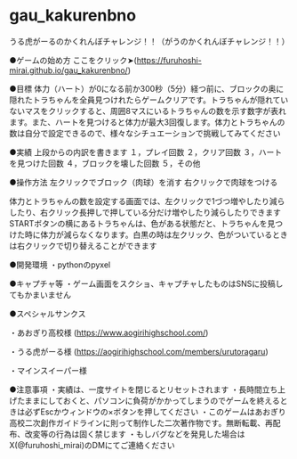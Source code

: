 # gau_kakurenbno

うる虎がーるのかくれんぼチャレンジ！！（がうのかくれんぼチャレンジ！！）

●ゲームの始め方
ここをクリック➤(https://furuhoshi-mirai.github.io/gau_kakurenbno/)

●目標
体力（ハート）が0になる前か300秒（5分）経つ前に、ブロックの奥に隠れたトラちゃんを全員見つけれたらゲームクリアです。トラちゃんが隠れていないマスをクリックすると、周囲8マスにいるトラちゃんの数を示す数字が表れます。また、ハートを見つけると体力が最大3回復します。体力とトラちゃんの数は自分で設定できるので、様々なシチュエーションで挑戦してみてください

●実績
上段からの内訳を書きます
１，プレイ回数
２，クリア回数
３，ハートを見つけた回数
４，ブロックを壊した回数
５，その他

●操作方法
左クリックでブロック（肉球）を消す
右クリックで肉球をつける

体力とトラちゃんの数を設定する画面では、左クリックで1づつ増やしたり減らしたり、右クリック長押しで押している分だけ増やしたり減らしたりできます
STARTボタンの横にあるトラちゃんは、色がある状態だと、トラちゃんを見つけた時に体力が減らなくなります。白黒の時は左クリック、色がついているときは右クリックで切り替えることができます

●開発環境
・pythonのpyxel

●キャプチャ等
・ゲーム画面をスクショ、キャプチャしたものはSNSに投稿してもかまいません

●スペシャルサンクス

・あおぎり高校様
(https://www.aogirihighschool.com/)

・うる虎がーる様
(https://aogirihighschool.com/members/urutoragaru)

・マインスイーパー様

●注意事項
・実績は、一度サイトを閉じるとリセットされます
・長時間立ち上げたままにしておくと、パソコンに負荷がかかってしまうのでゲームを終えるときは必ずEscかウィンドウの×ボタンを押してください
・このゲームはあおぎり高校二次創作ガイドラインに則って制作した二次著作物です。無断転載、再配布、改変等の行為は固く禁じます
・もしバグなどを発見した場合はX(@furuhoshi_mirai)のDMにてご連絡ください
